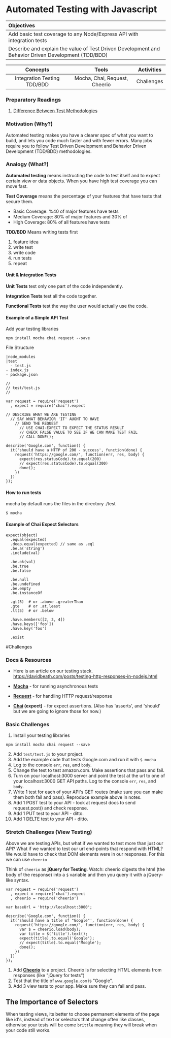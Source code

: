 # Automated Testing with Javascript

| Objectives |
| :--- |
| Add basic test coverage to any Node/Express API with integration tests |
| Describe and explain the value of Test Driven Development and Behavior Driven Development (TDD/BDD)|

| Concepts | Tools | Activities |
| :---: | :---: | :---: |
| Integration Testing TDD/BDD | Mocha, Chai, Request, Cheerio | Challenges |

### Preparatory Readings

1. [Difference Between Test Methodologies](http://stackoverflow.com/questions/4904096/whats-the-difference-between-unit-functional-acceptance-and-integration-test/4904533#4904533)

### Motivation (Why?)

Automated testing makes you have a clearer spec of what you want to build, and lets you code much faster and with fewer errors. Many jobs require you to follow Test Driven Development and Behavior Driven Development (TDD/BDD) methodologies.

### Analogy (What?)

**Automated testing** means instructing the code to test itself and to expect certain view or data objects. When you have high test coverage you can move fast.

**Test Coverage** means the percentage of your features that have tests that secure them.

* Basic Coverage: %40 of major features have tests
* Medium Coverage: 80% of major features and 30% of
* High Coverage: 80% of all features have tests

**TDD/BDD** Means writing tests first

1. feature idea
2. write test
3. write code
4. run tests
5. repeat

#### Unit & Integration Tests

**Unit Tests** test only one part of the code independently.

**Integration Tests** test all the code together.

**Functional Tests** test the way the user would actually use the code.

#### Example of a Simple API Test

Add your testing libraries
```
npm install mocha chai request --save
```

File Structure

```
|node_modules
|test
  - test.js
- index.js
- package.json
```


```
//
// test/test.js
//

var request = require('request')
  , expect = require('chai').expect

// DESCRIBE WHAT WE ARE TESTING
  // SAY WHAT BEHAVIOR 'IT' AUGHT TO HAVE
    // SEND THE REQUEST
      // USE CHAI-EXPECT TO EXPECT THE STATUS RESULT
      // CHECK FALSE VALUE TO SEE IF WE CAN MAKE TEST FAIL
      // CALL DONE();

describe('Google.com', function() {
  it('should have a HTTP of 200 - success', function(done) {
    request('https://google.com/', function(err, res, body) {
      expect(res.statusCode).to.equal(200)
      // expect(res.statusCode).to.equal(300)
      done();
    })
  })
});
```
#### How to run tests

mocha by default runs the files in the directory ./test
```
$ mocha
```

#### Example of Chai Expect Selectors

```
expect(object)
  .equal(expected)
  .deep.equal(expected) // same as .eql
  .be.a('string')
  .include(val)

  .be.ok(val)
  .be.true
  .be.false

  .be.null
  .be.undefined
  .be.empty
  .be.instanceOf

  .gt(5)  # or .above .greaterThan
  .gte    # or .at.least
  .lt(5)  # or .below

  .have.members([2, 3, 4])
  .have.keys(['foo'])
  .have.key('foo')

  .exist
```

#Challenges

### Docs & Resources

* Here is an article on our testing stack. https://davidbeath.com/posts/testing-http-responses-in-nodejs.html

* **[Mocha](http://mochajs.org/#getting-started)** - for running asynchronous tests
* **[Request](https://github.com/request)** - for handling HTTP request/response
* **[Chai](http://chaijs.com/api/) (expect)** - for expect assertions. (Also has 'asserts', and 'should' but we are going to ignore those for now.)

### Basic Challenges

1. Install your testing libraries
```
npm install mocha chai request --save
```
2. Add ```test/test.js``` to your project.
3. Add the example code that tests Google.com and run it with ```$ mocha```
3. Log to the console ```err```, ```res```, and ```body```.
4. Change the test to test amazon.com. Make assertions that pass and fail.
5. Turn on your localhost:3000 server and point the test at the url to one of your localhost:3000 GET API paths. Log to the console ```err```, ```res```, and ```body```.
1. Write 1 test for each of your API's GET routes (make sure you can make them both fail and pass). Reproduce example above in notes.
2. Add 1 POST test to your API - look at request docs to send request.post() and check response.
3. Add 1 PUT test to your API - ditto.
4. Add 1 DELTE test to your API - ditto.

### Stretch Challenges (View Testing)

Above we are testing APIs, but what if we wanted to test more than just our API? What if we wanted to test our url end-points that respond with HTML? We would have to check that DOM elements were in our responses. For this we can use ```cheerio```

Think of ```cheerio``` as **jQuery for Testing**. Watch: cheerio digests the html (the body of the response) into a ```$``` variable and then you query it with a jQuery-like syntax.

```
var request = require('request')
  , expect = require('chai').expect
  , cheerio = require('cheerio')

var baseUrl = 'http://localhost:3000';

describe('Google.com', function() {
  it('should have a title of "Google"', function(done) {
    request('https://google.com/', function(err, res, body) {
      var $ = cheerio.load(body);
      var title = $('title').text();
      expect(title).to.equal('Google');
      // expect(title).to.equal('Moogle');
      done();
    })
  })
});
```

1. Add **[Cheerio](https://github.com/cheeriojs/cheerio)** to a project. Cheerio is for selecting HTML elements from responses (like "jQuery for tests")
2. Test that the title of ```www.google.com``` is "Google".
3. Add 3 view tests to your app. Make sure they can fail and pass.

## The Importance of Selectors

When testing views, its better to choose permanent elements of the page like id's, instead of text or selectors that change often like classes, otherwise your tests will be come ```brittle``` meaning they will break when your code still works.
